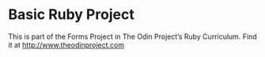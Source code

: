 # Basic Ruby Project

This is part of the Forms Project in The Odin Project’s Ruby Curriculum. Find it at http://www.theodinproject.com